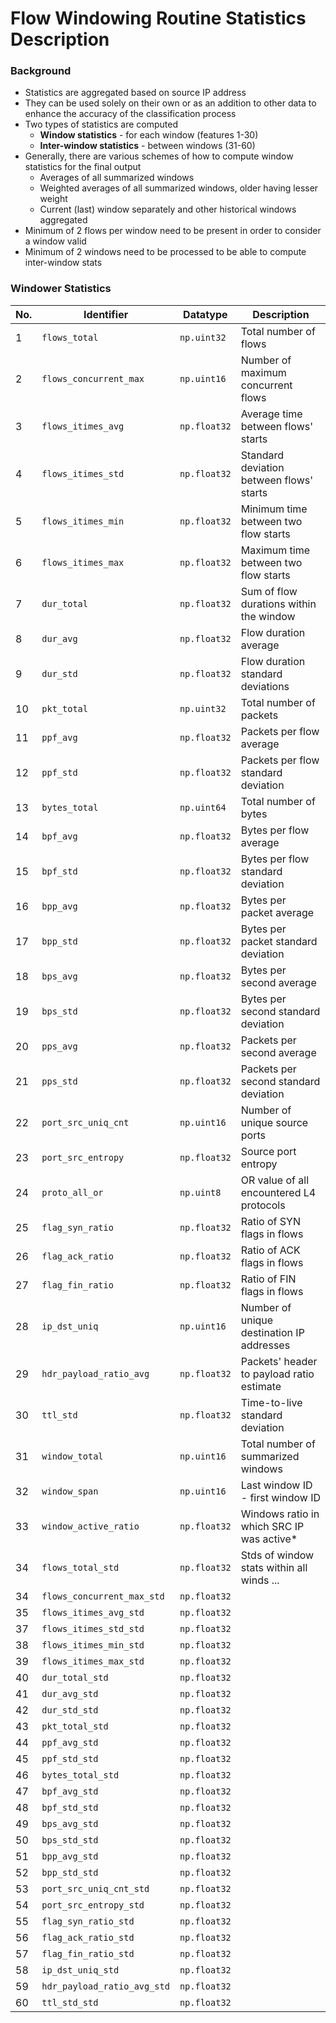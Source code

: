 # Flow Windowing Routine Statistics Description

### Background
- Statistics are aggregated based on source IP address
- They can be used solely on their own or as an addition to other data to enhance the accuracy of the classification process
- Two types of statistics are computed
  - **Window statistics** - for each window (features 1-30)
  - **Inter-window statistics** - between windows (31-60)
- Generally, there are various schemes of how to compute window statistics for the final output
  - Averages of all summarized windows
  - Weighted averages of all summarized windows, older having lesser weight
  - Current (last) window separately and other historical windows aggregated
- Minimum of 2 flows per window need to be present in order to consider a window valid
- Minimum of 2 windows need to be processed to be able to compute inter-window stats

### Windower Statistics

| No. | Identifier                  | Datatype     | Description                               |
| --- | --------------------------- | ------------ | ----------------------------------------- |
| 1   |  `flows_total`              | `np.uint32`  | Total number of flows                     |
| 2   | `flows_concurrent_max`      | `np.uint16`  | Number of maximum concurrent flows        |
| 3   | `flows_itimes_avg`          | `np.float32` | Average time between flows' starts        |
| 4   | `flows_itimes_std`          | `np.float32` | Standard deviation between flows' starts  |
| 5   | `flows_itimes_min`          | `np.float32` | Minimum time between two flow starts      |
| 6   | `flows_itimes_max`          | `np.float32` | Maximum time between two flow starts      |
| 7   | `dur_total`                 | `np.float32` | Sum of flow durations within the window   |
| 8   | `dur_avg`                   | `np.float32` | Flow duration average                     |
| 9   | `dur_std`                   | `np.float32` | Flow duration standard deviations         |
| 10  | `pkt_total`                 | `np.uint32`  | Total number of packets                   |
| 11  | `ppf_avg`                   | `np.float32` | Packets per flow average                  |
| 12  | `ppf_std`                   | `np.float32` | Packets per flow standard deviation       |
| 13  | `bytes_total`               | `np.uint64`  | Total number of bytes                     |
| 14  | `bpf_avg`                   | `np.float32` | Bytes per flow average                    |
| 15  | `bpf_std`                   | `np.float32` | Bytes per flow standard deviation         |
| 16  | `bpp_avg`                   | `np.float32` | Bytes per packet average                  |
| 17  | `bpp_std`                   | `np.float32` | Bytes per packet standard deviation       |
| 18  | `bps_avg`                   | `np.float32` | Bytes per second average                  |
| 19  | `bps_std`                   | `np.float32` | Bytes per second standard deviation       |
| 20  | `pps_avg`                   | `np.float32` | Packets per second average                |
| 21  | `pps_std`                   | `np.float32` | Packets per second standard deviation     |
| 22  | `port_src_uniq_cnt`         | `np.uint16`  | Number of unique source ports             |
| 23  | `port_src_entropy`          | `np.float32` | Source port entropy                       |
| 24  | `proto_all_or`              | `np.uint8`   | OR value of all encountered L4 protocols  |
| 25  | `flag_syn_ratio`            | `np.float32` | Ratio of SYN flags in flows               |
| 26  | `flag_ack_ratio`            | `np.float32` | Ratio of ACK flags in flows               |
| 27  | `flag_fin_ratio`            | `np.float32` | Ratio of FIN flags in flows               |
| 28  | `ip_dst_uniq`               | `np.uint16`  | Number of unique destination IP addresses |
| 29  | `hdr_payload_ratio_avg`     | `np.float32` | Packets' header to payload ratio estimate |
| 30  | `ttl_std`                   | `np.float32` | Time-to-live standard deviation           |
| 31  | `window_total`              | `np.uint16`  | Total number of summarized windows        |
| 32  | `window_span`               | `np.uint16`  | Last window ID - first window ID          |
| 33  | `window_active_ratio`       | `np.float32` | Windows ratio in which SRC IP was active* |
| 34  | `flows_total_std`           | `np.float32` | Stds of window stats within all winds ... |
| 34  | `flows_concurrent_max_std`  | `np.float32` | |
| 35  | `flows_itimes_avg_std`      | `np.float32` | |
| 37  | `flows_itimes_std_std`      | `np.float32` | |
| 38  | `flows_itimes_min_std`      | `np.float32` | |
| 39  | `flows_itimes_max_std`      | `np.float32` | |
| 40  | `dur_total_std`             | `np.float32` | |
| 41  | `dur_avg_std`               | `np.float32` | |
| 42  | `dur_std_std`               | `np.float32` | |
| 43  | `pkt_total_std`             | `np.float32` | |
| 44  | `ppf_avg_std`               | `np.float32` | |
| 45  | `ppf_std_std`               | `np.float32` | |
| 46  | `bytes_total_std`           | `np.float32` | |
| 47  | `bpf_avg_std`               | `np.float32` | |
| 48  | `bpf_std_std`               | `np.float32` | |
| 49  | `bps_avg_std`               | `np.float32` | |
| 50  | `bps_std_std`               | `np.float32` | |
| 51  | `bpp_avg_std`               | `np.float32` | |
| 52  | `bpp_std_std`               | `np.float32` | |
| 53  | `port_src_uniq_cnt_std`     | `np.float32` | |
| 54  | `port_src_entropy_std`      | `np.float32` | |
| 55  | `flag_syn_ratio_std`        | `np.float32` | |
| 56  | `flag_ack_ratio_std`        | `np.float32` | |
| 57  | `flag_fin_ratio_std`        | `np.float32` | |
| 58  | `ip_dst_uniq_std`           | `np.float32` | |
| 59  | `hdr_payload_ratio_avg_std` | `np.float32` | |
| 60  | `ttl_std_std`               | `np.float32` | |
